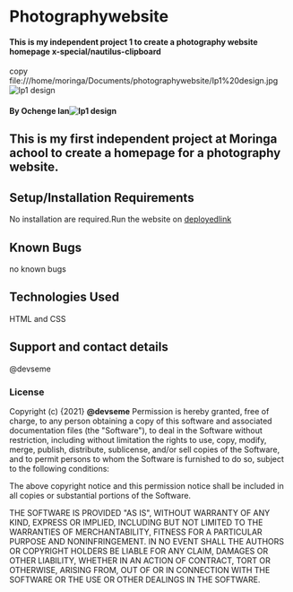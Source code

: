 # Photographywebsite
#### This is my independent project 1 to create a photography website homepage x-special/nautilus-clipboard
copy
file:///home/moringa/Documents/photographywebsite/Ip1%20design.jpg
![Ip1 design](https://user-images.githubusercontent.com/86242350/127918391-828d5f05-26f4-4be4-b768-e2f8c0cc2dbb.jpg)





#### By **Ochenge Ian**![Ip1 design](https://user-images.githubusercontent.com/86242350/127918474-35afd5cb-f0e3-48ba-9033-760066723559.jpg)

## This is my first independent project at Moringa achool to create a homepage for a photography website.

## Setup/Installation Requirements
No installation are required.Run the website on  [deployedlink](https://devseme.github.io/photographywebsite/)


## Known Bugs
no known bugs
## Technologies Used
HTML and CSS
## Support and contact details
@devseme
### License

Copyright (c) {2021} **@devseme**
Permission is hereby granted, free of charge, to any person obtaining a copy
of this software and associated documentation files (the "Software"), to deal
in the Software without restriction, including without limitation the rights
to use, copy, modify, merge, publish, distribute, sublicense, and/or sell
copies of the Software, and to permit persons to whom the Software is
furnished to do so, subject to the following conditions:

The above copyright notice and this permission notice shall be included in all
copies or substantial portions of the Software.

THE SOFTWARE IS PROVIDED "AS IS", WITHOUT WARRANTY OF ANY KIND, EXPRESS OR
IMPLIED, INCLUDING BUT NOT LIMITED TO THE WARRANTIES OF MERCHANTABILITY,
FITNESS FOR A PARTICULAR PURPOSE AND NONINFRINGEMENT. IN NO EVENT SHALL THE
AUTHORS OR COPYRIGHT HOLDERS BE LIABLE FOR ANY CLAIM, DAMAGES OR OTHER
LIABILITY, WHETHER IN AN ACTION OF CONTRACT, TORT OR OTHERWISE, ARISING FROM,
OUT OF OR IN CONNECTION WITH THE SOFTWARE OR THE USE OR OTHER DEALINGS IN THE
SOFTWARE.
